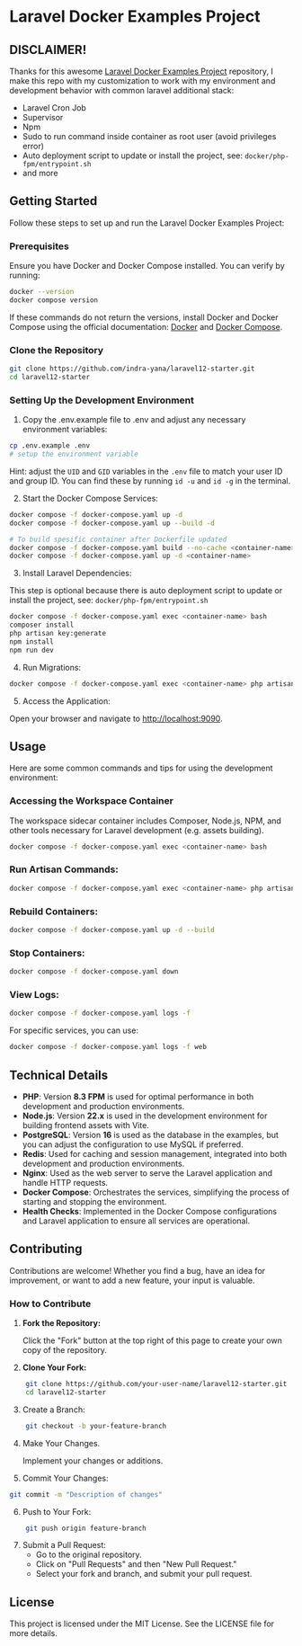# Laravel Docker Examples Project

## DISCLAIMER!

Thanks for this awesome [Laravel Docker Examples Project](https://github.com/dockersamples/laravel-docker-examples) repository, I make this repo with my customization to work with my environment and development behavior with common laravel additional stack:
- Laravel Cron Job
- Supervisor
- Npm 
- Sudo to run command inside container as root user (avoid privileges error)
- Auto deployment script to update or install the project, see: `docker/php-fpm/entrypoint.sh`
- and more

## Getting Started

Follow these steps to set up and run the Laravel Docker Examples Project:

### Prerequisites
Ensure you have Docker and Docker Compose installed. You can verify by running:

```bash
docker --version
docker compose version
```

If these commands do not return the versions, install Docker and Docker Compose using the official documentation: [Docker](https://docs.docker.com/get-docker/) and [Docker Compose](https://docs.docker.com/compose/install/).

### Clone the Repository

```bash
git clone https://github.com/indra-yana/laravel12-starter.git
cd laravel12-starter
```

### Setting Up the Development Environment

1. Copy the .env.example file to .env and adjust any necessary environment variables:

```bash
cp .env.example .env
# setup the environment variable
```

Hint: adjust the `UID` and `GID` variables in the `.env` file to match your user ID and group ID. You can find these by running `id -u` and `id -g` in the terminal.

2. Start the Docker Compose Services:

```bash
docker compose -f docker-compose.yaml up -d
docker compose -f docker-compose.yaml up --build -d

# To build spesific container after Dockerfile updated
docker compose -f docker-compose.yaml build --no-cache <container-name>
docker compose -f docker-compose.yaml up -d <container-name>
```

3. Install Laravel Dependencies:

This step is optional because there is auto deployment script to update or install the project, see: `docker/php-fpm/entrypoint.sh`

```bash
docker compose -f docker-compose.yaml exec <container-name> bash
composer install
php artisan key:generate
npm install
npm run dev
```

4. Run Migrations:

```bash
docker compose -f docker-compose.yaml exec <container-name> php artisan migrate
```

5. Access the Application:

Open your browser and navigate to [http://localhost:9090](http://localhost:9090).

## Usage

Here are some common commands and tips for using the development environment:

### Accessing the Workspace Container

The workspace sidecar container includes Composer, Node.js, NPM, and other tools necessary for Laravel development (e.g. assets building).

```bash
docker compose -f docker-compose.yaml exec <container-name> bash
```

### Run Artisan Commands:

```bash
docker compose -f docker-compose.yaml exec <container-name> php artisan migrate
```

### Rebuild Containers:

```bash
docker compose -f docker-compose.yaml up -d --build
```

### Stop Containers:

```bash
docker compose -f docker-compose.yaml down
```

### View Logs:

```bash
docker compose -f docker-compose.yaml logs -f
```

For specific services, you can use:

```bash
docker compose -f docker-compose.yaml logs -f web
```

## Technical Details

- **PHP**: Version **8.3 FPM** is used for optimal performance in both development and production environments.
- **Node.js**: Version **22.x** is used in the development environment for building frontend assets with Vite.
- **PostgreSQL**: Version **16** is used as the database in the examples, but you can adjust the configuration to use MySQL if preferred.
- **Redis**: Used for caching and session management, integrated into both development and production environments.
- **Nginx**: Used as the web server to serve the Laravel application and handle HTTP requests.
- **Docker Compose**: Orchestrates the services, simplifying the process of starting and stopping the environment.
- **Health Checks**: Implemented in the Docker Compose configurations and Laravel application to ensure all services are operational.

## Contributing

Contributions are welcome! Whether you find a bug, have an idea for improvement, or want to add a new feature, your input is valuable.

### How to Contribute

1. **Fork the Repository:**

   Click the "Fork" button at the top right of this page to create your own copy of the repository.

2. **Clone Your Fork:**

```bash
    git clone https://github.com/your-user-name/laravel12-starter.git
    cd laravel12-starter
```

3. Create a Branch:

```bash
    git checkout -b your-feature-branch
```

4. Make Your Changes.

    Implement your changes or additions.

5. Commit Your Changes:

```bash
git commit -m "Description of changes"
```

6. Push to Your Fork:

```bash
    git push origin feature-branch
```

7. Submit a Pull Request:
    - Go to the original repository.
    - Click on "Pull Requests" and then "New Pull Request."
    - Select your fork and branch, and submit your pull request.

## License

This project is licensed under the MIT License. See the LICENSE file for more details.